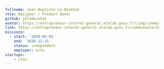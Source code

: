 ```yaml
---
fullname: Jean-Baptiste Le Dévéhat
role: Designer / Product Owner
github: jbledevehat
avatar: https://entrepreneur-interet-general.etalab.gouv.fr//img/communaute/jean-baptiste-le-devehat.png
link: https://entrepreneur-interet-general.etalab.gouv.fr/communaute/2018/jean-baptiste-le-devehat.html
missions: 
  - start: '2020-02-01' 
    end: '2020-12-31' 
    status: independent
    employer: octo
startups: 
    - itou
---
```

